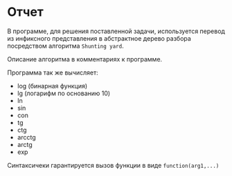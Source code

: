 # Отчет
В программе, для решения поставленной задачи, используется перевод из инфиксного представления в абстрактное дерево разбора посредством алгоритма `Shunting yard`.

Описание алгоритма в комментариях к программе.

Программа так же вычисляет:
* log (бинарная функция)
* lg (логарифм по основанию 10)
* ln
* sin
* con
* tg
* ctg
* arcctg
* arctg
* exp

Синтаксичеки гарантируется вызов функции в виде `function(arg1,...)`
